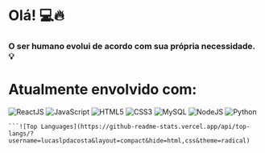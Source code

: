 # Olá! 💻🔥

### O ser humano evolui de acordo com sua própria necessidade. 💡

# Atualmente envolvido com:

![ReactJS](https://img.shields.io/badge/-ReactJS-%2361DAFB?logo=react&logoColor=black&style=flat)
![JavaScript](https://img.shields.io/badge/-JavaScript-%23F7DF1E?logo=javascript&logoColor=black&style=flat)
![HTML5](https://img.shields.io/badge/-HTML5-%23E34F26?logo=html5&logoColor=black&style=flat)
![CSS3](https://img.shields.io/badge/-CSS3-%231572B6?logo=css3&logoColor=black&style=flat)
![MySQL](https://img.shields.io/badge/-MySQL-%234479A1?logo=mysql&logoColor=black&style=flat)
![NodeJS](https://img.shields.io/badge/-Node.js-%23339933?logo=node.js&logoColor=black&style=flat)
![Python](https://img.shields.io/badge/-Python-%233776AB?logo=python&logoColor=black&style=flat)

```![Lucas's GitHub stats](https://github-readme-stats.vercel.app/api?username=lucaslpdacosta&show_icons=true&theme=radical)
```![Top Languages](https://github-readme-stats.vercel.app/api/top-langs/?username=lucaslpdacosta&layout=compact&hide=html,css&theme=radical)

